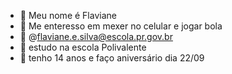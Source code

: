 - 👋 Meu nome é Flaviane 
- 👀 Me enteresso em mexer no celular e jogar bola 
- 🌱 @flaviane.e.silva@escola.pr.gov.br
- 💙 estudo na escola Polivalente 
- 🥱 tenho 14 anos e faço aniversário dia 22/09


